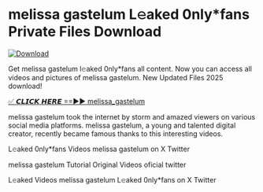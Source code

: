 # melissa gastelum L𝚎aked 0nly*fans Private Files Download

[![Download](https://i.imgur.com/PoXn3jX.png)](https://mediafirer.com/melissa+gastelum)

Get melissa gastelum l𝚎aked 0nly*fans all content. Now you can access all videos and pictures of melissa gastelum. New Updated Files 2025 download!

[✅ 𝘾𝙇𝙄𝘾𝙆 𝙃𝙀𝙍𝙀 ==►► melissa_gastelum](https://mediafirer.com/melissa+gastelum)

melissa gastelum took the internet by storm and amazed viewers on various social media platforms. melissa gastelum, a young and talented digital creator, recently became famous thanks to this interesting videos.

L𝚎aked 0nly*fans Videos melissa gastelum on X Twitter

melissa gastelum Tutorial Original Videos oficial twitter

L𝚎aked Videos melissa gastelum L𝚎aked 0nly*fans on X Twitter